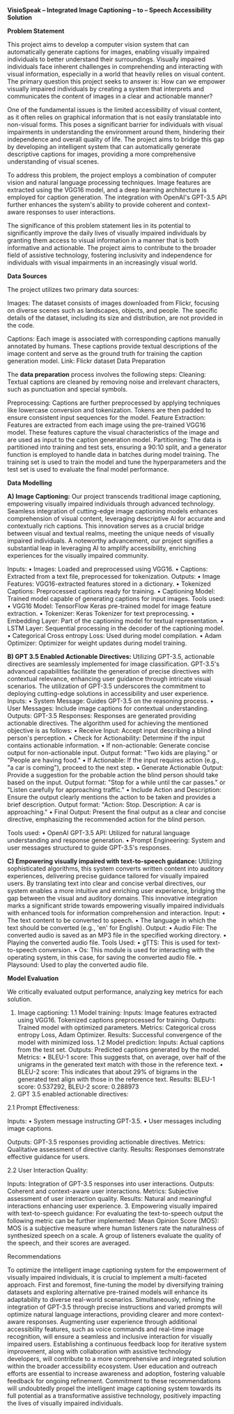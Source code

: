 **VisioSpeak – Integrated Image Captioning – to – Speech Accessibility Solution**


**Problem Statement**

This project aims to develop a computer vision system that can automatically generate captions for images, enabling visually impaired individuals to better understand their surroundings. Visually impaired individuals face inherent challenges in comprehending and interacting with visual information, especially in a world that heavily relies on visual content. The primary question this project seeks to answer is: How can we empower visually impaired individuals by creating a system that interprets and communicates the content of images in a clear and actionable manner?

One of the fundamental issues is the limited accessibility of visual content, as it often relies on graphical information that is not easily translatable into non-visual forms. This poses a significant barrier for individuals with visual impairments in understanding the environment around them, hindering their independence and overall quality of life. The project aims to bridge this gap by developing an intelligent system that can automatically generate descriptive captions for images, providing a more comprehensive understanding of visual scenes.

To address this problem, the project employs a combination of computer vision and natural language processing techniques. Image features are extracted using the VGG16 model, and a deep learning architecture is employed for caption generation. The integration with OpenAI's GPT-3.5 API further enhances the system's ability to provide coherent and context-aware responses to user interactions.

The significance of this problem statement lies in its potential to significantly improve the daily lives of visually impaired individuals by granting them access to visual information in a manner that is both informative and actionable. The project aims to contribute to the broader field of assistive technology, fostering inclusivity and independence for individuals with visual impairments in an increasingly visual world.

**Data Sources**

The project utilizes two primary data sources:

Images: The dataset consists of images downloaded from Flickr, focusing on diverse scenes such as landscapes, objects, and people. The specific details of the dataset, including its size and distribution, are not provided in the code.

Captions: Each image is associated with corresponding captions manually annotated by humans. These captions provide textual descriptions of the image content and serve as the ground truth for training the caption generation model.
Link:  Flickr dataset
Data Preparation

The **data preparation** process involves the following steps:
Cleaning: Textual captions are cleaned by removing noise and irrelevant characters, such as punctuation and special symbols.

Preprocessing: Captions are further preprocessed by applying techniques like lowercase conversion and tokenization. Tokens are then padded to ensure consistent input sequences for the model.
Feature Extraction: Features are extracted from each image using the pre-trained VGG16 model. These features capture the visual characteristics of the image and are used as input to the caption generation model.
Partitioning: The data is partitioned into training and test sets, ensuring a 90:10 split, and a generator function is employed to handle data in batches during model training. The training set is used to train the model and tune the hyperparameters and the test set is used to evaluate the final model performance.

**Data Modelling**

**A) Image Captioning:** Our project transcends traditional image captioning, empowering visually impaired individuals through advanced technology. Seamless integration of cutting-edge image captioning models enhances comprehension of visual content, leveraging descriptive AI for accurate and contextually rich captions. This innovation serves as a crucial bridge between visual and textual realms, meeting the unique needs of visually impaired individuals. A noteworthy advancement, our project signifies a substantial leap in leveraging AI to amplify accessibility, enriching experiences for the visually impaired community.
 
Inputs: 
•	Images: Loaded and preprocessed using VGG16.
•	Captions: Extracted from a text file, preprocessed for tokenization.
Outputs:
•	Image Features: VGG16-extracted features stored in a dictionary.
•	Tokenized Captions: Preprocessed captions ready for training.
•	Captioning Model: Trained model capable of generating captions for input images.
Tools used:
•	VGG16 Model: TensorFlow Keras pre-trained model for image feature extraction.
•	Tokenizer: Keras Tokenizer for text preprocessing.
•	Embedding Layer: Part of the captioning model for textual representation.
•	LSTM Layer: Sequential processing in the decoder of the captioning model.
•	Categorical Cross entropy Loss: Used during model compilation.
•	Adam Optimizer: Optimizer for weight updates during model training.

 
**B) GPT 3.5 Enabled Actionable Directives:** Utilizing GPT-3.5, actionable directives are seamlessly implemented for image classification. GPT-3.5's advanced capabilities facilitate the generation of precise directives with contextual relevance, enhancing user guidance through intricate visual scenarios. The utilization of GPT-3.5 underscores the commitment to deploying cutting-edge solutions in accessibility and user experience.
Inputs: 
•	System Message: Guides GPT-3.5 on the reasoning process.
•	User Messages: Include image captions for contextual understanding.
Outputs:
GPT-3.5 Responses: 
Responses are generated providing actionable directives.
The algorithm used for achieving the mentioned objective is as follows:
•	Receive Input:
Accept input describing a blind person's perception.
•	Check for Actionability:
Determine if the input contains actionable information.
•	If non-actionable:
Generate concise output for non-actionable input.
Output format: "Two kids are playing." or "People are having food."
•	If Actionable:
If the input requires action (e.g., "a car is coming"), proceed to the next step.
•	Generate Actionable Output:
Provide a suggestion for the probable action the blind person should take based on the input.
Output format: "Stop for a while until the car passes." or "Listen carefully for approaching traffic."
•	Include Action and Description:
Ensure the output clearly mentions the action to be taken and provides a brief description.
Output format: "Action: Stop. Description: A car is approaching."
•	Final Output:
Present the final output as a clear and concise directive, emphasizing the recommended action for the blind person.

Tools used:
•	OpenAI GPT-3.5 API: Utilized for natural language understanding and response generation.
•	Prompt Engineering: System and user messages structured to guide GPT-3.5's responses.

 

**C) Empowering visually impaired with text-to-speech guidance:** Utilizing sophisticated algorithms, this system converts written content into auditory experiences, delivering precise guidance tailored for visually impaired users. By translating text into clear and concise verbal directives, our system enables a more intuitive and enriching user experience, bridging the gap between the visual and auditory domains. This innovative integration marks a significant stride towards empowering visually impaired individuals with enhanced tools for information comprehension and interaction.
Input:
•	The text content to be converted to speech.
•	The language in which the text should be converted (e.g., 'en' for English).
Output:
•	Audio File: The converted audio is saved as an MP3 file in the specified working directory.
•	Playing the converted audio file.
Tools Used:
•	gTTS: This is used for text-to-speech conversion.
•	Os: This module is used for interacting with the operating system, in this case, for saving the converted audio file.
•	Playsound: Used to play the converted audio file.

**Model Evaluation**
 
We critically evaluated output performance, analyzing key metrics for each solution.
1.	Image captioning:
1.1	Model training:
Inputs:
Image features extracted using VGG16.
Tokenized captions preprocessed for training.
Outputs:
Trained model with optimized parameters.
Metrics: Categorical cross entropy Loss, Adam Optimizer.
Results: Successful convergence of the model with minimized loss.
1.2	Model prediction:
Inputs: Actual captions from the test set.
Outputs: Predicted captions generated by the model.
Metrics:
•	BLEU-1 score: This suggests that, on average, over half of the unigrams in the generated text match with those in the reference text.
•	BLEU-2 score: This indicates that about 29% of bigrams in the generated text align with those in the reference text.
Results:  BLEU-1 score: 0.537292,  BLEU-2 score: 0.288973
2.	GPT 3.5 enabled actionable directives: 

2.1	Prompt Effectiveness:

Inputs:
•	System message instructing GPT-3.5.
•	User messages including image captions.

Outputs: GPT-3.5 responses providing actionable directives.
Metrics: Qualitative assessment of directive clarity.
Results: Responses demonstrate effective guidance for users.

2.2	User Interaction Quality:

Inputs: Integration of GPT-3.5 responses into user interactions.
Outputs: Coherent and context-aware user interactions.
Metrics: Subjective assessment of user interaction quality.
Results: Natural and meaningful interactions enhancing user experience.
3.	Empowering visually impaired with text-to-speech guidance: For evaluating the text-to-speech output the following metric can be further implemented:
Mean Opinion Score (MOS): MOS is a subjective measure where human listeners rate the naturalness of synthesized speech on a scale. A group of listeners evaluate the quality of the speech, and their scores are averaged.

Recommendations
 
To optimize the intelligent image captioning system for the empowerment of visually impaired individuals, it is crucial to implement a multi-faceted approach. First and foremost, fine-tuning the model by diversifying training datasets and exploring alternative pre-trained models will enhance its adaptability to diverse real-world scenarios. Simultaneously, refining the integration of GPT-3.5 through precise instructions and varied prompts will optimize natural language interactions, providing clearer and more context-aware responses. Augmenting user experience through additional accessibility features, such as voice commands and real-time image recognition, will ensure a seamless and inclusive interaction for visually impaired users. Establishing a continuous feedback loop for iterative system improvement, along with collaboration with assistive technology developers, will contribute to a more comprehensive and integrated solution within the broader accessibility ecosystem. User education and outreach efforts are essential to increase awareness and adoption, fostering valuable feedback for ongoing refinement. Commitment to these recommendations will undoubtedly propel the intelligent image captioning system towards its full potential as a transformative assistive technology, positively impacting the lives of visually impaired individuals.

